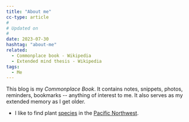 ```yaml
---
title: "About me"
cc-type: article
#
# Updated on
#
date: 2023-07-30
hashtag: "about-me"
related:
  - Commonplace book - Wikipedia
  - Extended mind thesis - Wikipedia
tags:
  - Me
---
```

This blog is my *Commonplace Book*. It contains notes, snippets, photos, reminders, bookmarks -- anything of interest to me. It also serves as my extended memory as I get older.

* I like to find plant [species](/species/) in the [Pacific Northwest](/pacific-northwest/).
